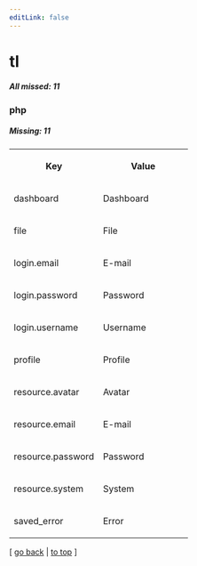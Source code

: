 ```yaml
---
editLink: false
---
```


# tl

##### All missed: 11


### php

##### Missing: 11

<table width="100%">
<tr><th width="50%">

Key

</th><th width="50%">

Value

</th></tr>
<tr><td width="50%">

dashboard

</td><td width="50%">

Dashboard

</td></tr>
<tr><td width="50%">

file

</td><td width="50%">

File

</td></tr>
<tr><td width="50%">

login.email

</td><td width="50%">

E-mail

</td></tr>
<tr><td width="50%">

login.password

</td><td width="50%">

Password

</td></tr>
<tr><td width="50%">

login.username

</td><td width="50%">

Username

</td></tr>
<tr><td width="50%">

profile

</td><td width="50%">

Profile

</td></tr>
<tr><td width="50%">

resource.avatar

</td><td width="50%">

Avatar

</td></tr>
<tr><td width="50%">

resource.email

</td><td width="50%">

E-mail

</td></tr>
<tr><td width="50%">

resource.password

</td><td width="50%">

Password

</td></tr>
<tr><td width="50%">

resource.system

</td><td width="50%">

System

</td></tr>
<tr><td width="50%">

saved_error

</td><td width="50%">

Error

</td></tr>
</table>

[ [go back](../status.md) | [to top](#) ]

